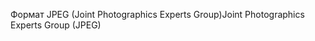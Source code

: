 <span data-ttu-id="1afb7-101">Формат JPEG (Joint Photographics Experts Group)</span><span class="sxs-lookup"><span data-stu-id="1afb7-101">Joint Photographics Experts Group (JPEG)</span></span>